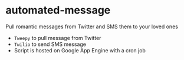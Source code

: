 # automated-message
Pull romantic messages from Twitter and SMS them to your loved ones

- `Tweepy` to pull message from Twitter
- `Twilio` to send SMS message
- Script is hosted on Google App Engine with a cron job
